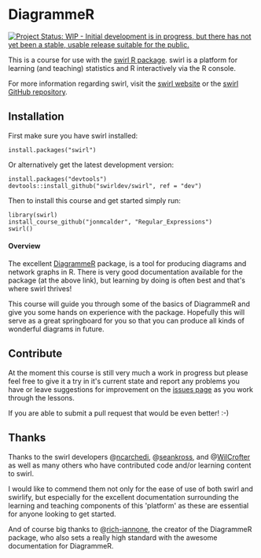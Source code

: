 # DiagrammeR

[![Project Status: WIP - Initial development is in progress, but there has not yet been a stable, usable release suitable for the public.](http://www.repostatus.org/badges/latest/wip.svg)](http://www.repostatus.org/#wip)

This is a course for use with the 
[swirl R package](https://cran.r-project.org/web/packages/swirl/index.html). 
swirl is a platform for learning (and teaching) statistics and R interactively 
via the R console.

For more information regarding swirl, visit the 
[swirl website](http://swirlstats.com) or the 
[swirl GitHub repository](https://github.com/swirldev/swirl).

## Installation

First make sure you have swirl installed:
 
 ```
install.packages("swirl")
```

Or alternatively get the latest development version:
 
 ```
install.packages("devtools")
devtools::install_github("swirldev/swirl", ref = "dev")
```

Then to install this course and get started simply run:
 
 ```
library(swirl)
install_course_github("jonmcalder", "Regular_Expressions")
swirl()
```

#### Overview

The excellent [DiagrammeR](http://rich-iannone.github.io/DiagrammeR/) package, 
is a tool for producing diagrams and network graphs in R. There is very good 
documentation available for the package (at the above link), but learning by 
doing is often best and that's where swirl thrives!  

This course will guide you through some of the basics of DiagrammeR and give you 
some hands on experience with the package. Hopefully this will serve as a great 
springboard for you so that you can produce all kinds of wonderful diagrams in 
future.

## Contribute

At the moment this course is still very much a work in progress but please 
feel free to give it a try in it's current state and report any problems you 
have or leave suggestions for improvement on the 
[issues page](https://github.com/jonmcalder/DiagrammeR/issues) as you work 
through the lessons.

If you are able to submit a pull request that would be even better! :-)

## Thanks

Thanks to the swirl developers 
@[ncarchedi](https://github.com/ncarchedi), 
@[seankross](https://github.com/seankross), and 
@[WilCrofter](https://github.com/WilCrofter) as well as many others who have 
contributed code and/or learning content to swirl.

I would like to commend them not only for the ease of use of both swirl and 
swirlify, but especially for the excellent documentation surrounding the 
learning and teaching components of this 'platform' as these are essential for 
anyone looking to get started.

And of course big thanks to @[rich-iannone](https://github.com/rich-iannone), 
the creator of the DiagrammeR package, who also sets a really high standard with 
the awesome documentation for DiagrammeR.
